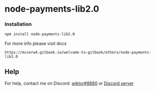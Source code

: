 # node-payments-lib2.0

### Installation
```bash
npm install node-payments-lib2.0
```

For more info please visit docs
```
https://mcserw4.gitbook.io/welcome-to-gitbook/others/node-payments-lib2.0
```
## Help

For help, contact me on Discord: [wiktor#8880](https://discord.com/users/643819423248941068) or [Discord server](https://discord.gg/VFFf7hYfhj)
